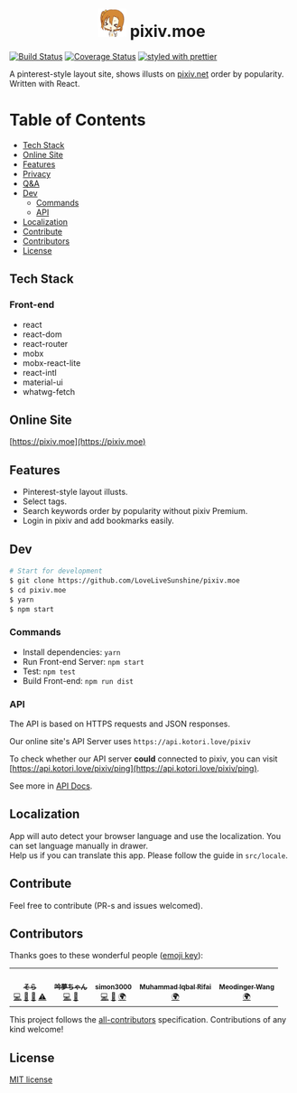 <h1 align=center><img src="https://raw.githubusercontent.com/LoveLiveSunshine/pixiv.moe/master/src/images/favicon.png" width=50/> pixiv.moe</h1>

[![Build Status](http://img.shields.io/travis/LoveLiveSunshine/pixiv.moe.svg)](https://travis-ci.org/LoveLiveSunshine/pixiv.moe)
[![Coverage Status](https://coveralls.io/repos/github/LoveLiveSunshine/pixiv.moe/badge.svg?branch=master)](https://coveralls.io/github/LoveLiveSunshine/pixiv.moe?branch=master)
[![styled with prettier](https://img.shields.io/badge/styled_with-prettier-ff69b4.svg)](https://github.com/prettier/prettier)

A pinterest-style layout site, shows illusts on [pixiv.net](http://pixiv.net) order by popularity. Written with React.

Table of Contents
=================

  * [Tech Stack](#tech-stack)
  * [Online Site](#online-site)
  * [Features](#features)
  * [Privacy](#privacy)
  * [Q&amp;A](#qa)
  * [Dev](#dev)
     * [Commands](#commands)
     * [API](#api)
  * [Localization](#localization)
  * [Contribute](#contribute)
  * [Contributors](#contributors)
  * [License](#license)


## Tech Stack

### Front-end
* react
* react-dom
* react-router
* mobx
* mobx-react-lite
* react-intl
* material-ui
* whatwg-fetch

## Online Site
[https://pixiv.moe](https://pixiv.moe)

## Features

* Pinterest-style layout illusts.
* Select tags.
* Search keywords order by popularity without pixiv Premium.
* Login in pixiv and add bookmarks easily.

## Dev
```bash
# Start for development
$ git clone https://github.com/LoveLiveSunshine/pixiv.moe
$ cd pixiv.moe
$ yarn
$ npm start
```

### Commands
- Install dependencies: `yarn`
- Run Front-end Server: `npm start`
- Test: `npm test`
- Build Front-end: `npm run dist`

### API

The API is based on HTTPS requests and JSON responses.

Our online site's API Server uses `https://api.kotori.love/pixiv`

To check whether our API server **could** connected to pixiv, you can visit [https://api.kotori.love/pixiv/ping](https://api.kotori.love/pixiv/ping).

See more in [API Docs](https://api.kotori.love/docs/#/pixiv).

## Localization

App will auto detect your browser language and use the localization. You can set language manually in drawer.  
Help us if you can translate this app. Please follow the guide in `src/locale`.

## Contribute

Feel free to contribute (PR-s and issues welcomed).  

## Contributors

Thanks goes to these wonderful people ([emoji key](https://github.com/kentcdodds/all-contributors#emoji-key)):

<!-- ALL-CONTRIBUTORS-LIST:START - Do not remove or modify this section -->
<!-- prettier-ignore-start -->
<!-- markdownlint-disable -->
<table>
  <tr>
    <td align="center"><a href="http://kokororin.github.io"><img src="https://avatars0.githubusercontent.com/u/10093992?v=4" width="100px;" alt=""/><br /><sub><b>そら</b></sub></a><br /><a href="https://github.com/LoveLiveSunshine/pixiv.moe/commits?author=kokororin" title="Code">💻</a> <a href="https://github.com/LoveLiveSunshine/pixiv.moe/commits?author=kokororin" title="Documentation">📖</a> <a href="#design-kokororin" title="Design">🎨</a> <a href="https://github.com/LoveLiveSunshine/pixiv.moe/commits?author=kokororin" title="Tests">⚠️</a></td>
    <td align="center"><a href="https://kirainmoe.com/"><img src="https://avatars0.githubusercontent.com/u/12712012?v=4" width="100px;" alt=""/><br /><sub><b>吟夢ちゃん</b></sub></a><br /><a href="https://github.com/LoveLiveSunshine/pixiv.moe/commits?author=kirainmoe" title="Code">💻</a> <a href="#ideas-kirainmoe" title="Ideas, Planning, & Feedback">🤔</a></td>
    <td align="center"><a href="https://github.com/simon300000"><img src="https://avatars1.githubusercontent.com/u/12656264?v=4" width="100px;" alt=""/><br /><sub><b>simon3000</b></sub></a><br /><a href="https://github.com/LoveLiveSunshine/pixiv.moe/commits?author=simon300000" title="Code">💻</a> <a href="#ideas-simon300000" title="Ideas, Planning, & Feedback">🤔</a> <a href="#translation-simon300000" title="Translation">🌍</a></td>
    <td align="center"><a href="https://blog.0wo.me"><img src="https://avatars0.githubusercontent.com/u/29944979?v=4" width="100px;" alt=""/><br /><sub><b>Muhammad Iqbal Rifai</b></sub></a><br /><a href="#translation-py7hon" title="Translation">🌍</a></td>
    <td align="center"><a href="https://github.com/Meodinger"><img src="https://avatars1.githubusercontent.com/u/54493746?v=4" width="100px;" alt=""/><br /><sub><b>Meodinger Wang</b></sub></a><br /><a href="#translation-Meodinger" title="Translation">🌍</a></td>
  </tr>
</table>

<!-- markdownlint-enable -->
<!-- prettier-ignore-end -->
<!-- ALL-CONTRIBUTORS-LIST:END -->

This project follows the [all-contributors](https://github.com/kentcdodds/all-contributors) specification. Contributions of any kind welcome!

## License
[MIT license](http://opensource.org/licenses/mit-license.php)

